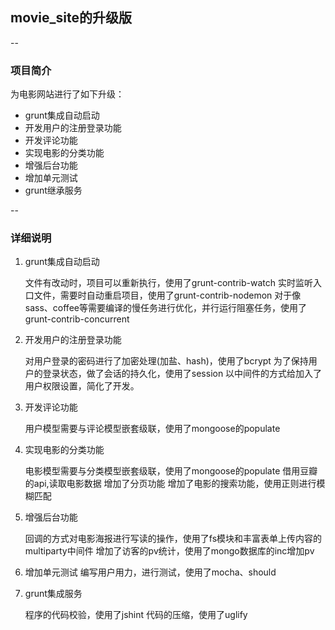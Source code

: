 ## movie_site的升级版
--
### 项目简介
为电影网站进行了如下升级：

 - grunt集成自动启动
 - 开发用户的注册登录功能
 - 开发评论功能
 - 实现电影的分类功能
 - 增强后台功能
 - 增加单元测试
 - grunt继承服务

--
### 详细说明

 1. grunt集成自动启动

    文件有改动时，项目可以重新执行，使用了grunt-contrib-watch
    实时监听入口文件，需要时自动重启项目，使用了grunt-contrib-nodemon
    对于像sass、coffee等需要编译的慢任务进行优化，并行运行阻塞任务，使用了grunt-contrib-concurrent

 2. 开发用户的注册登录功能

    对用户登录的密码进行了加密处理(加盐、hash)，使用了bcrypt 为了保持用户的登录状态，做了会话的持久化，使用了session
    以中间件的方式给加入了用户权限设置，简化了开发。

 3. 开发评论功能

    用户模型需要与评论模型嵌套级联，使用了mongoose的populate

 4. 实现电影的分类功能

    电影模型需要与分类模型嵌套级联，使用了mongoose的populate
    借用豆瓣的api,读取电影数据
    增加了分页功能
    增加了电影的搜索功能，使用正则进行模糊匹配

 5. 增强后台功能

    回调的方式对电影海报进行写读的操作，使用了fs模块和丰富表单上传内容的multiparty中间件
    增加了访客的pv统计，使用了mongo数据库的inc增加pv

 6. 增加单元测试
    编写用户用力，进行测试，使用了mocha、should

 7. grunt集成服务

    程序的代码校验，使用了jshint
    代码的压缩，使用了uglify